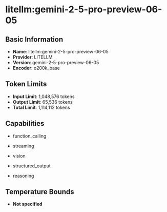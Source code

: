# litellm:gemini-2-5-pro-preview-06-05

## Basic Information
- **Name**: litellm:gemini-2-5-pro-preview-06-05
- **Provider**: LITELLM
- **Version**: gemini-2-5-pro-preview-06-05
- **Encoder**: o200k_base

## Token Limits
- **Input Limit**: 1,048,576 tokens
- **Output Limit**: 65,536 tokens
- **Total Limit**: 1,114,112 tokens

## Capabilities


- function_calling

- streaming

- vision

- structured_output

- reasoning





## Temperature Bounds

- **Not specified**


